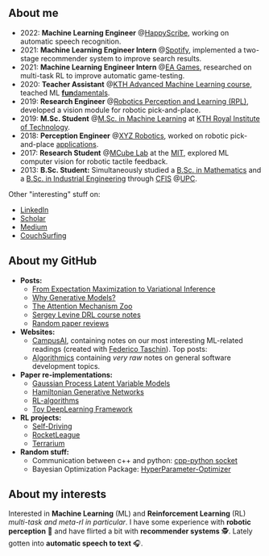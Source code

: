 ## About me
- 2022: __Machine Learning Engineer__ @[HappyScribe](https://www.happyscribe.com/), working on automatic speech recognition.
- 2021: __Machine Learning Engineer Intern__ @[Spotify](https://www.spotify.com/), implemented a two-stage recommender system to improve search results.
- 2021: __Machine Learning Engineer Intern__ @[EA Games](https://www.ea.com/), researched on multi-task RL to improve automatic game-testing.
- 2020: __Teacher Assistant__ @[KTH Advanced Machine Learning course](https://www.kth.se/student/kurser/kurs/DD2434?l=en), teached ML [**fun**damentals](http://users.isr.ist.utl.pt/~wurmd/Livros/school/Bishop%20-%20Pattern%20Recognition%20And%20Machine%20Learning%20-%20Springer%20%202006.pdf).
- 2019: __Research Engineer__ @[Robotics Perception and Learning (RPL)](https://www.kth.se/rpl/division-of-robotics-perception-and-learning-1.779439), developed a vision module for robotic pick-and-place.
- 2019: **M.Sc. Student** @[M.Sc. in Machine Learning](https://www.kth.se/en/studies/master/machinelearning/description-1.48533) at [KTH Royal Institute of Technology](https://www.kth.se/en).
- 2018: __Perception Engineer__ @[XYZ Robotics](http://en.xyzrobotics.ai/), worked on robotic pick-and-place [applications](https://www.youtube.com/watch?v=mpAhksAeqU4&ab_channel=XYZRobotics).
- 2017: __Research Student__ @[MCube Lab](https://fme.upc.edu/en) at the [MIT](https://www.mit.edu/), explored ML computer vision for robotic tactile feedback.
- 2013: **B.Sc. Student:** Simultaneously studied a [B.Sc. in Mathematics](https://fme.upc.edu/en) and a [B.Sc. in Industrial Engineering](https://etseib.upc.edu/en) through [CFIS](https://cfis.upc.edu/en) @[UPC](https://www.upc.edu/en).

Other "interesting" stuff on:
  - [LinkedIn](https://www.linkedin.com/in/OleguerCanal/)
  - [Scholar](https://scholar.google.com/citations?user=9cJOtv0AAAAJ&hl)
  - [Medium](https://medium.com/@oleguer.canal)
  - [CouchSurfing](https://www.couchsurfing.com/people/oleguer-canal)

## About my GitHub

- __Posts:__
  - [From Expectation Maximization to Variational Inference](https://campusai.github.io/ml/variational_inference)
  - [Why Generative Models?](https://campusai.github.io/ml/generative_models)
  - [The Attention Mechanism Zoo](https://medium.com/@oleguer.canal/the-attention-mechanism-zoo-309c05768ed9)
  - [Sergey Levine DRL course notes](https://campusai.github.io/theory/)
  - [Random paper reviews](https://campusai.github.io/experiments/)
- __Websites:__
  - [CampusAI](https://campusai.github.io/), containing notes on our most interesting ML-related readings (created with [Federico Taschin](https://github.com/fedetask)). Top posts:
  - [Algorithmics](https://oleguercanal.github.io/Algorithmics/) containing _very raw_ notes on general software development topics.
- __Paper re-implementations:__ 
  - [Gaussian Process Latent Variable Models](https://github.com/OleguerCanal/GPLVM)
  - [Hamiltonian Generative Networks](https://github.com/CampusAI/Hamiltonian-Generative-Networks)
  - [RL-algorithms](https://github.com/OleguerCanal/RL-algorithms)
  - [Toy DeepLearning Framework](https://github.com/OleguerCanal/Toy-DeepLearning-Framework)
- __RL projects:__
  - [Self-Driving](https://github.com/OleguerCanal/KTH_MA-autonomous-driving)
  - [RocketLeague](https://github.com/CampusAI/RocketLeague-RL)
  - [Terrarium](https://github.com/CampusAI/DD2438_Common_Terrarium)
- __Random stuff:__
  - Communication between c++ and python: [cpp-python socket](https://github.com/OleguerCanal/cpp-python_socket)
  - Bayesian Optimization Package: [HyperParameter-Optimizer](https://github.com/CampusAI/HyperParameter-Optimizer)

## About my interests 
Interested in __Machine Learning__ (ML) and __Reinforcement Learning__ (RL) _multi-task and meta-rl in particular_.
I have some experience with **robotic perception** 🤖 and have flirted a bit with **recommender systems** 🕵️.
Lately gotten into **automatic speech to text** 🎧.

<!--
[![Oleguer's github stats](https://github-readme-stats.vercel.app/api?username=OleguerCanal)](https://github.com/anuraghazra/github-readme-stats)
-->

<!--
**OleguerCanal/OleguerCanal** is a ✨ _special_ ✨ repository because its `README.md` (this file) appears on your GitHub profile.

Here are some ideas to get you started:

- 🔭 I’m currently working on ...
- 🌱 I’m currently learning ...
- 👯 I’m looking to collaborate on ...
- 🤔 I’m looking for help with ...
- 💬 Ask me about ...
- 📫 How to reach me: ...
- 😄 Pronouns: ...
- ⚡ Fun fact: ...
-->
